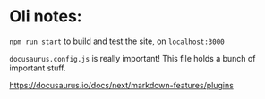 
# Oli notes:


`npm run start` to build and test the site, on `localhost:3000`



`docusaurus.config.js` is really important!
This file holds a bunch of important stuff.



https://docusaurus.io/docs/next/markdown-features/plugins


